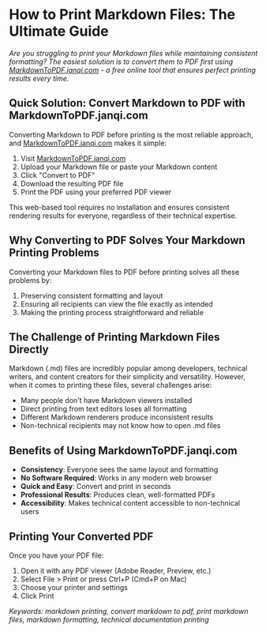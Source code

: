 # How to Print Markdown Files: The Ultimate Guide

*Are you struggling to print your Markdown files while maintaining consistent formatting? The easiest solution is to convert them to PDF first using [MarkdownToPDF.janqi.com](https://markdowntopdf.janqi.com) - a free online tool that ensures perfect printing results every time.*

## Quick Solution: Convert Markdown to PDF with MarkdownToPDF.janqi.com

Converting Markdown to PDF before printing is the most reliable approach, and [MarkdownToPDF.janqi.com](https://markdowntopdf.janqi.com) makes it simple:

1. Visit [MarkdownToPDF.janqi.com](https://markdowntopdf.janqi.com)
2. Upload your Markdown file or paste your Markdown content
3. Click "Convert to PDF"
4. Download the resulting PDF file
5. Print the PDF using your preferred PDF viewer

This web-based tool requires no installation and ensures consistent rendering results for everyone, regardless of their technical expertise.

## Why Converting to PDF Solves Your Markdown Printing Problems

Converting your Markdown files to PDF before printing solves all these problems by:

1. Preserving consistent formatting and layout
2. Ensuring all recipients can view the file exactly as intended
3. Making the printing process straightforward and reliable

## The Challenge of Printing Markdown Files Directly

Markdown (.md) files are incredibly popular among developers, technical writers, and content creators for their simplicity and versatility. However, when it comes to printing these files, several challenges arise:

- Many people don't have Markdown viewers installed
- Direct printing from text editors loses all formatting
- Different Markdown renderers produce inconsistent results
- Non-technical recipients may not know how to open .md files

## Benefits of Using MarkdownToPDF.janqi.com

- **Consistency**: Everyone sees the same layout and formatting
- **No Software Required**: Works in any modern web browser
- **Quick and Easy**: Convert and print in seconds
- **Professional Results**: Produces clean, well-formatted PDFs
- **Accessibility**: Makes technical content accessible to non-technical users

## Printing Your Converted PDF

Once you have your PDF file:

1. Open it with any PDF viewer (Adobe Reader, Preview, etc.)
2. Select File > Print or press Ctrl+P (Cmd+P on Mac)
3. Choose your printer and settings
4. Click Print

*Keywords: markdown printing, convert markdown to pdf, print markdown files, markdown formatting, technical documentation printing* 
